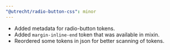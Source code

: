 ```yaml
---
"@utrecht/radio-button-css": minor
---
```


- Added metadata for radio-button tokens.
- Added `margin-inline-end` token that was available in mixin.
- Reordered some tokens in json for better scanning of tokens.
